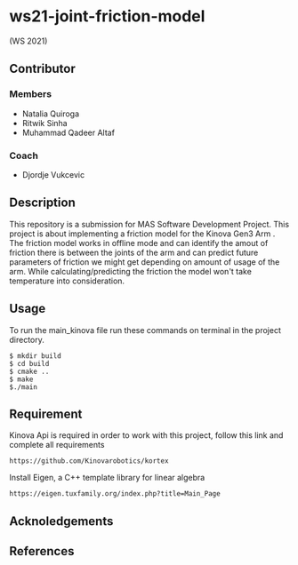 # ws21-joint-friction-model
(WS 2021)
## Contributor
### Members
* Natalia Quiroga
* Ritwik Sinha
* Muhammad Qadeer Altaf

### Coach
* Djordje Vukcevic

## Description
This repository is a submission for MAS Software Development Project. This project is about implementing a friction model for the
Kinova Gen3 Arm . The friction model works in offline mode and can identify the amout of friction there is between the joints of the arm 
and can predict future parameters of friction we might get depending on amount of usage of the arm. While calculating/predicting the friction 
the model won't take temperature into consideration.

## Usage
To run the main_kinova file run these commands on terminal in the project directory.

```
$ mkdir build
$ cd build
$ cmake ..
$ make
$./main

```
## Requirement 
Kinova Api is required in order to work with this project, follow this link and complete all requirements

```
https://github.com/Kinovarobotics/kortex
```
Install Eigen, a C++ template library for linear algebra
```
https://eigen.tuxfamily.org/index.php?title=Main_Page
```
## Acknoledgements


## References



